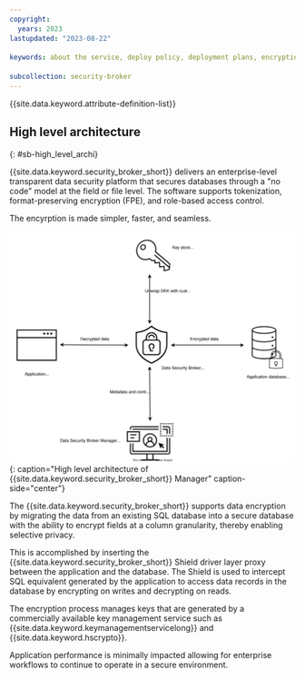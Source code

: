 ```yaml
---
copyright:
  years: 2023
lastupdated: "2023-08-22"

keywords: about the service, deploy policy, deployment plans, encryption technology, encryption modes, data protection modes

subcollection: security-broker
---
```


{{site.data.keyword.attribute-definition-list}}

## High level architecture
{: #sb-high_level_archi}

{{site.data.keyword.security_broker_short}} delivers an enterprise-level transparent data security platform that secures databases through a "no code" model at the field or file level. 
The software supports tokenization, format-preserving encryption (FPE), and role-based access control. 

The encyrption is made simpler, faster, and seamless.

![High level architecture of {{site.data.keyword.security_broker_short}} Manager](images/HA_arch.svg "High level architecture of {{site.data.keyword.security_broker_short}} Manager"){: caption="High level architecture of {{site.data.keyword.security_broker_short}} Manager" caption-side="center"}

The {{site.data.keyword.security_broker_short}} supports data encryption by migrating the data from an existing SQL database into a secure database with the ability to encrypt fields at a column granularity, thereby enabling selective privacy.

This is accomplished by inserting the {{site.data.keyword.security_broker_short}} Shield driver
layer proxy between the application and the database. The Shield is used to intercept SQL equivalent generated by the application to access data records in the database by encrypting on writes and decrypting on reads.

The encryption process manages keys that are generated by a commercially available key management service such as {{site.data.keyword.keymanagementservicelong}} and {{site.data.keyword.hscrypto}}. 

Application performance is minimally impacted allowing for enterprise workflows to continue to operate in a secure environment.
